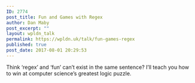 ```yaml
---
ID: 2774
post_title: Fun and Games with Regex
author: Dan Maby
post_excerpt: ""
layout: wpldn_talk
permalink: https://wpldn.uk/talk/fun-games-regex
published: true
post_date: 2017-08-01 20:29:53
---
```

Think ‘regex’ and ‘fun’ can’t exist in the same sentence? I’ll teach you how to win at computer science’s greatest logic puzzle.